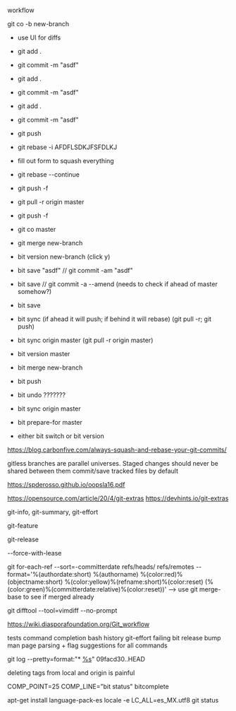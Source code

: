 workflow 

git co -b new-branch

- use UI for diffs
- git add .
- git commit -m "asdf"

- git add .
- git commit -m "asdf"

- git add .
- git commit -m "asdf"


- git push


- git rebase -i AFDFLSDKJFSFDLKJ


- fill out form to squash everything 


- git rebase --continue


- git push -f 


- git pull -r origin master


- git push -f 


- git co master 


- git merge new-branch



- bit version new-branch (click y)
- bit save "asdf"  // git commit -am "asdf"
- bit save         // git commit -a --amend (needs to check if ahead of master somehow?)
- bit save
- bit sync (if ahead it will push; if behind it will rebase) (git pull -r; git push)
- bit sync origin master (git pull -r origin master)
- bit version master 
- bit merge new-branch
- bit push


- bit undo ???????
- bit sync origin master
- bit prepare-for master
- either bit switch or bit version


https://blog.carbonfive.com/always-squash-and-rebase-your-git-commits/

gitless 
branches are parallel universes. Staged changes should never be shared between them
commit/save tracked files by default 

https://spderosso.github.io/oopsla16.pdf

https://opensource.com/article/20/4/git-extras
https://devhints.io/git-extras


git-info, git-summary, git-effort

git-feature

git-release


--force-with-lease


git for-each-ref --sort=-committerdate refs/heads/ refs/remotes --format='%(authordate:short) %(authorname) %(color:red)%(objectname:short) %(color:yellow)%(refname:short)%(color:reset) (%(color:green)%(committerdate:relative)%(color:reset))'
--> use git merge-base to see if merged already

git difftool --tool=vimdiff --no-prompt

https://wiki.diasporafoundation.org/Git_workflow

tests
command completion
bash history
git-effort failing 
bit release bump
man page parsing + flag suggestions for all commands 


git log --pretty=format:"* [%s](https://github.com/chriswalz/bit/commit/%H)" 09facd30..HEAD

deleting tags from local and origin is painful

COMP_POINT=25 COMP_LINE="bit status" bitcomplete

apt-get install language-pack-es
locale -e
LC_ALL=es_MX.utf8 git status